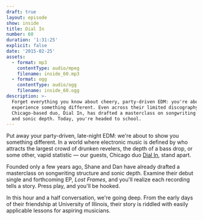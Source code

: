 ```yaml
---
draft: true
layout: episode
show: inside
title: Dial In
number: 60
duration: '1:31:25'
explicit: false
date: '2015-02-25'
assets:
  - format: mp3
    contentType: audio/mpeg
    filename: inside_60.mp3
  - format: ogg
    contentType: audio/ogg
    filename: inside_60.ogg
description: >-
  Forget everything you know about cheery, party-driven EDM: you're about to
  experience something different. Even across their limited discography, the
  Chicago-based duo, Dial In, has drafted a masterclass on songwriting structure
  and sonic depth. Today, you're headed to school.
---
```

Put away your party-driven, late-night EDM: we're about to show you something different. In a world where electronic music is defined by who attracts the largest crowd of drunken revelers, the depth of a bass drop, or some other, vapid statistic &mdash;  our guests, Chicago duo [Dial In](http://dialinsound.com), stand apart.

Founded only a few years ago, Shane and Dan have already drafted a masterclass on songwriting structure and sonic depth. Examine their debut single and forthcoming EP, *Lost Frames*, and you'll realize each recording tells a story. Press play, and you'll be hooked.

In this hour and a half conversation, we're going deep. From the early days of their friendship at University of Illinois, their story is riddled with easily applicable lessons for aspiring musicians.